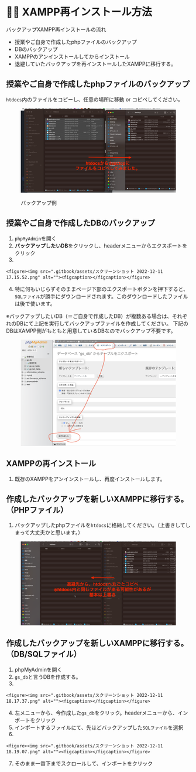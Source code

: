 # 👯‍♀️ XAMPP再インストール方法

バックアップXAMPP再インストールの流れ

* 授業やご自身で作成したphpファイルのバックアップ
* DBのバックアップ
* XAMPPのアンインストールしてからインストール
* 退避していたバックアップを再インストールしたXAMPPに移行する。

## 授業やご自身で作成したphpファイルのバックアップ

`htdocs`内のファイルをコピーし、任意の場所に移動 or コピペしてください。

<figure><img src=".gitbook/assets/スクリーンショット 2022-12-11 18.10.32.png" alt=""><figcaption><p>バックアップ例</p></figcaption></figure>

## 授業やご自身で作成したDBのバックアップ

1. `phpMyAdmin`を開く
2. **バックアップしたいDB**をクリックし、headerメニューからエクスポートをクリック
3.

    <figure><img src=".gitbook/assets/スクリーンショット 2022-12-11 17.15.52.png" alt=""><figcaption></figcaption></figure>
4. 特に何もいじらずそのままページ下部のエクスポートボタンを押下すると、`SQLファイル`が勝手にダウンロードされます。このダウンロードしたファイルは後で使います。

※バックアップしたいDB（＝ご自身で作成したDB）が複数ある場合は、それぞれのDBにて上記を実行してバックアップファイルを作成してください。
下記のDBはXAMPP側がもともと用意しているDBなのでバックアップ不要です。

<figure><img src=".gitbook/assets/スクリーンショット 2022-12-11 17.16.08.png" alt=""><figcaption></figcaption></figure>

## XAMPPの再インストール

1. 既存のXAMPPをアンインストールし、再度インストールします。

## 作成したバックアップを新しいXAMPPに移行する。（PHPファイル）

1. バックアップしたphpファイルを`htdocs`に格納してください。（上書きしてしまって大丈夫かと思います。）

<figure><img src=".gitbook/assets/スクリーンショット 2022-12-11 18.15.26.png" alt=""><figcaption></figcaption></figure>

## 作成したバックアップを新しいXAMPPに移行する。（DB/SQLファイル）

1. phpMyAdminを開く
2. `gs_db`と言うDBを作成する。
3.

    <figure><img src=".gitbook/assets/スクリーンショット 2022-12-11 18.17.37.png" alt=""><figcaption></figcaption></figure>
4. 左メニューから、今作成した`gs_db`をクリック。headerメニューから、インポートをクリック
5. インポートするファイルにて、先ほどバックアップした`SQLファイル`を選択
6.

    <figure><img src=".gitbook/assets/スクリーンショット 2022-12-11 18.19.07.png" alt=""><figcaption></figcaption></figure>
7. そのまま一番下までスクロールして、インポートをクリック

